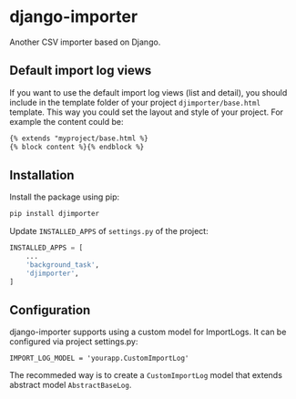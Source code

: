 # django-importer
Another CSV importer based on Django.


## Default import log views
If you want to use the default import log views (list and detail), you should include in the template folder of your project `djimporter/base.html` template. This way you could set the layout and style of your project. For example the content could be:
```html
{% extends "myproject/base.html %}
{% block content %}{% endblock %}
```

## Installation
Install the package using pip:
```bash
pip install djimporter
```

Update `INSTALLED_APPS` of `settings.py` of the project:
```python
INSTALLED_APPS = [
    ...
    'background_task',
    'djimporter',
]
```

## Configuration
django-importer supports using a custom model for ImportLogs. It can be configured via project settings.py:
```
IMPORT_LOG_MODEL = 'yourapp.CustomImportLog'
```

The recommeded way is to create a `CustomImportLog` model that extends abstract model `AbstractBaseLog`.
